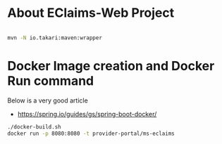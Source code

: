 # About EClaims-Web Project

```sh

mvn -N io.takari:maven:wrapper

```

# Docker Image creation and Docker Run command

Below is a very good article
- https://spring.io/guides/gs/spring-boot-docker/

```sh
./docker-build.sh
docker run -p 8080:8080 -t provider-portal/ms-eclaims

```
